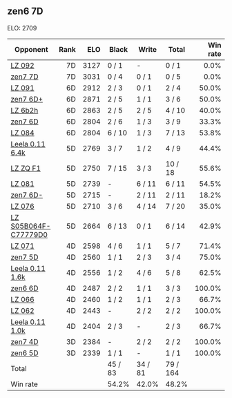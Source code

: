 ## zen6 7D ##

ELO: 2709

Opponent | Rank | ELO | Black | Write | Total | Win rate
---------|-----:|----:|-------|-------|-------|-------:
[LZ 092](LZ%20092.md) | 7D | 3127 | 0 / 1 | - | 0 / 1 | 0.0%
[zen7 7D](zen7%207D.md) | 7D | 3031 | 0 / 4 | 0 / 1 | 0 / 5 | 0.0%
[LZ 091](LZ%20091.md) | 6D | 2912 | 2 / 3 | 0 / 1 | 2 / 4 | 50.0%
[zen7 6D+](zen7%206D+.md) | 6D | 2871 | 2 / 5 | 1 / 1 | 3 / 6 | 50.0%
[LZ 6b2h](LZ%206b2h.md) | 6D | 2863 | 2 / 5 | 2 / 5 | 4 / 10 | 40.0%
[zen7 6D](zen7%206D.md) | 6D | 2804 | 2 / 6 | 1 / 3 | 3 / 9 | 33.3%
[LZ 084](LZ%20084.md) | 6D | 2804 | 6 / 10 | 1 / 3 | 7 / 13 | 53.8%
[Leela 0.11 6.4k](Leela%200.11%206.4k.md) | 5D | 2769 | 3 / 7 | 1 / 2 | 4 / 9 | 44.4%
[LZ ZQ F1](LZ%20ZQ%20F1.md) | 5D | 2750 | 7 / 15 | 3 / 3 | 10 / 18 | 55.6%
[LZ 081](LZ%20081.md) | 5D | 2739 | - | 6 / 11 | 6 / 11 | 54.5%
[zen7 6D-](zen7%206D-.md) | 5D | 2715 | - | 2 / 11 | 2 / 11 | 18.2%
[LZ 076](LZ%20076.md) | 5D | 2710 | 3 / 6 | 4 / 14 | 7 / 20 | 35.0%
[LZ S05B064F-C77779D0](LZ%20S05B064F-C77779D0.md) | 5D | 2664 | 6 / 13 | 0 / 1 | 6 / 14 | 42.9%
[LZ 071](LZ%20071.md) | 4D | 2598 | 4 / 6 | 1 / 1 | 5 / 7 | 71.4%
[zen7 5D](zen7%205D.md) | 4D | 2560 | 1 / 1 | 2 / 3 | 3 / 4 | 75.0%
[Leela 0.11 1.6k](Leela%200.11%201.6k.md) | 4D | 2556 | 1 / 2 | 4 / 6 | 5 / 8 | 62.5%
[zen6 6D](zen6%206D.md) | 4D | 2487 | 2 / 2 | 1 / 1 | 3 / 3 | 100.0%
[LZ 066](LZ%20066.md) | 4D | 2460 | 1 / 2 | 1 / 1 | 2 / 3 | 66.7%
[LZ 062](LZ%20062.md) | 4D | 2443 | - | 2 / 2 | 2 / 2 | 100.0%
[Leela 0.11 1.0k](Leela%200.11%201.0k.md) | 4D | 2404 | 2 / 3 | - | 2 / 3 | 66.7%
[zen7 4D](zen7%204D.md) | 3D | 2384 | - | 2 / 2 | 2 / 2 | 100.0%
[zen6 5D](zen6%205D.md) | 3D | 2339 | 1 / 1 | - | 1 / 1 | 100.0%
Total | | | 45 / 83 | 34 / 81 | 79 / 164 | 
Win rate| | | 54.2% | 42.0% | 48.2% | 
